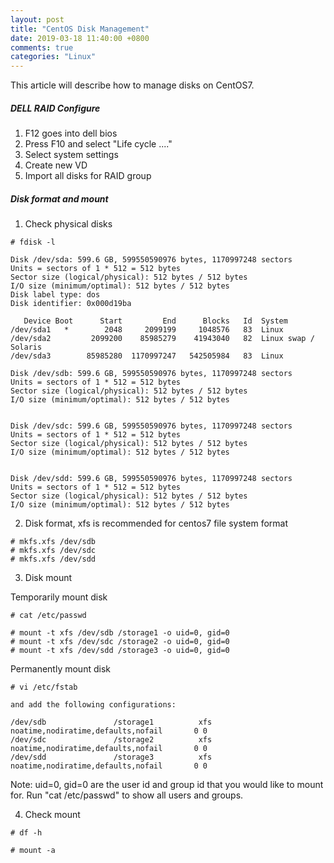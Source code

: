 ```yaml
---
layout: post
title: "CentOS Disk Management"
date: 2019-03-18 11:40:00 +0800
comments: true
categories: "Linux"
---
```


This article will describe how to manage disks on CentOS7.

##### DELL RAID Configure

1. F12 goes into dell bios
2. Press F10 and select "Life cycle ...."
3. Select system settings
4. Create new VD
5. Import all disks for RAID group


##### Disk format and mount

1. Check physical disks

```
# fdisk -l

Disk /dev/sda: 599.6 GB, 599550590976 bytes, 1170997248 sectors
Units = sectors of 1 * 512 = 512 bytes
Sector size (logical/physical): 512 bytes / 512 bytes
I/O size (minimum/optimal): 512 bytes / 512 bytes
Disk label type: dos
Disk identifier: 0x000d19ba

   Device Boot      Start         End      Blocks   Id  System
/dev/sda1   *        2048     2099199     1048576   83  Linux
/dev/sda2         2099200    85985279    41943040   82  Linux swap / Solaris
/dev/sda3        85985280  1170997247   542505984   83  Linux

Disk /dev/sdb: 599.6 GB, 599550590976 bytes, 1170997248 sectors
Units = sectors of 1 * 512 = 512 bytes
Sector size (logical/physical): 512 bytes / 512 bytes
I/O size (minimum/optimal): 512 bytes / 512 bytes


Disk /dev/sdc: 599.6 GB, 599550590976 bytes, 1170997248 sectors
Units = sectors of 1 * 512 = 512 bytes
Sector size (logical/physical): 512 bytes / 512 bytes
I/O size (minimum/optimal): 512 bytes / 512 bytes


Disk /dev/sdd: 599.6 GB, 599550590976 bytes, 1170997248 sectors
Units = sectors of 1 * 512 = 512 bytes
Sector size (logical/physical): 512 bytes / 512 bytes
I/O size (minimum/optimal): 512 bytes / 512 bytes
```

2. Disk format, xfs is recommended for centos7 file system format

```
# mkfs.xfs /dev/sdb
# mkfs.xfs /dev/sdc
# mkfs.xfs /dev/sdd
```

3. Disk mount

Temporarily mount disk
```
# cat /etc/passwd

# mount -t xfs /dev/sdb /storage1 -o uid=0, gid=0
# mount -t xfs /dev/sdc /storage2 -o uid=0, gid=0
# mount -t xfs /dev/sdd /storage3 -o uid=0, gid=0
```

Permanently mount disk 
```
# vi /etc/fstab

and add the following configurations: 

/dev/sdb               /storage1          xfs     noatime,nodiratime,defaults,nofail       0 0
/dev/sdc               /storage2          xfs     noatime,nodiratime,defaults,nofail       0 0
/dev/sdd               /storage3          xfs     noatime,nodiratime,defaults,nofail       0 0
```

Note: uid=0, gid=0 are the user id and group id that you would like to mount for. Run "cat /etc/passwd" to show all users and groups.

4. Check mount

```
# df -h

# mount -a
``` 


 


